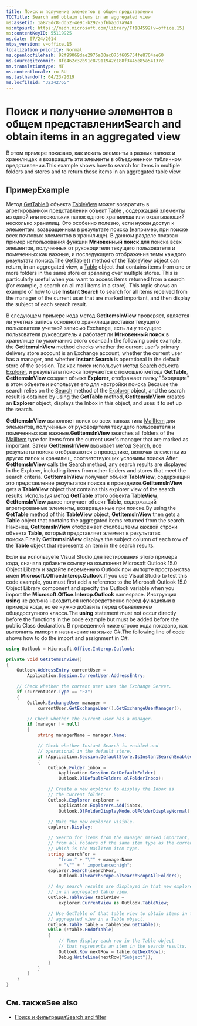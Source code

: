 ```yaml
---
title: Поиск и получение элементов в общем представлении
TOCTitle: Search and obtain items in an aggregated view
ms:assetid: 1a875dc8-dd52-4e9c-b292-5f6ba3d7a940
ms:mtpsurl: https://msdn.microsoft.com/library/Ff184592(v=office.15)
ms:contentKeyID: 55119925
ms.date: 07/24/2014
mtps_version: v=office.15
localization_priority: Normal
ms.openlocfilehash: 92f99069dae2976a00ac075f605754fe8704ae60
ms.sourcegitcommit: 8fe462c32b91c87911942c188f3445e85a54137c
ms.translationtype: MT
ms.contentlocale: ru-RU
ms.lasthandoff: 04/23/2019
ms.locfileid: "32342765"
---
```

# <a name="search-and-obtain-items-in-an-aggregated-view"></a><span data-ttu-id="6c892-102">Поиск и получение элементов в общем представлении</span><span class="sxs-lookup"><span data-stu-id="6c892-102">Search and obtain items in an aggregated view</span></span>

<span data-ttu-id="6c892-103">В этом примере показано, как искать элементы в разных папках и хранилищах и возвращать эти элементы в объединенном табличном представлении.</span><span class="sxs-lookup"><span data-stu-id="6c892-103">This example shows how to search for items in multiple folders and stores and to return those items in an aggregated table view.</span></span>

## <a name="example"></a><span data-ttu-id="6c892-104">Пример</span><span class="sxs-lookup"><span data-stu-id="6c892-104">Example</span></span>

<span data-ttu-id="6c892-p101">Метод [GetTable()](https://msdn.microsoft.com/library/ff184699\(v=office.15\)) объекта [TableView](https://msdn.microsoft.com/library/bb608854\(v=office.15\)) может возвратить в агрегированном представлении объект [Table](https://msdn.microsoft.com/library/bb652856\(v=office.15\)) , содержащий элементы из одной или нескольких папок одного хранилища или охватывающий несколько хранилищ. Это особенно полезно, если нужен доступ к элементам, возвращенным в результате поиска (например, при поиске всех почтовых элементов в хранилище). В данном разделе показан пример использования функции **Мгновенный поиск** для поиска всех элементов, полученных от руководителя текущего пользователя и помеченных как важные, и последующего отображения темы каждого результата поиска.</span><span class="sxs-lookup"><span data-stu-id="6c892-p101">The [GetTable()](https://msdn.microsoft.com/library/ff184699\(v=office.15\)) method of the [TableView](https://msdn.microsoft.com/library/bb608854\(v=office.15\)) object can return, in an aggregated view, a [Table](https://msdn.microsoft.com/library/bb652856\(v=office.15\)) object that contains items from one or more folders in the same store or spanning over multiple stores. This is particularly useful when you want to access items returned from a search (for example, a search on all mail items in a store). This topic shows an example of how to use **Instant Search** to search for all items received from the manager of the current user that are marked important, and then display the subject of each search result.</span></span>

<span data-ttu-id="6c892-108">В следующем примере кода метод **GetItemsInView** проверяет, является ли учетная запись основного хранилища доставки текущего пользователя учетной записью Exchange, есть ли у текущего пользователя руководитель и работает ли **Мгновенный поиск** в хранилище по умолчанию этого сеанса.</span><span class="sxs-lookup"><span data-stu-id="6c892-108">In the following code example, the **GetItemsInView** method checks whether the current user’s primary delivery store account is an Exchange account, whether the current user has a manager, and whether **Instant Search** is operational in the default store of the session.</span></span> <span data-ttu-id="6c892-109">Так как поиск использует метод [Search](https://msdn.microsoft.com/library/bb610561\(v=office.15\)) объекта [Explorer](https://msdn.microsoft.com/library/bb623678\(v=office.15\)), и результаты поиска получаются с помощью метода **GetTable**, **GetItemsInView** создает объект **Explorer**, отображает папку "Входящие" в этом объекте и использует его для настройки поиска.</span><span class="sxs-lookup"><span data-stu-id="6c892-109">Because the search relies on the [Search](https://msdn.microsoft.com/library/bb610561\(v=office.15\)) method of the [Explorer](https://msdn.microsoft.com/library/bb623678\(v=office.15\)) object, and the search result is obtained by using the **GetTable** method, **GetItemsInView** creates an **Explorer** object, displays the Inbox in this object, and uses it to set up the search.</span></span> 

<span data-ttu-id="6c892-110">**GetItemsInView** выполняет поиск во всех папках типа [MailItem](https://msdn.microsoft.com/library/bb643865\(v=office.15\)) для элементов, полученных от руководителя текущего пользователя и помеченных как важные.</span><span class="sxs-lookup"><span data-stu-id="6c892-110">**GetItemsInView** searches all folders of the [MailItem](https://msdn.microsoft.com/library/bb643865\(v=office.15\)) type for items from the current user's manager that are marked as important.</span></span> <span data-ttu-id="6c892-111">Затем **GetItemsInView** вызывает метод [Search](https://msdn.microsoft.com/library/bb610561\(v=office.15\)), все результаты поиска отображаются в проводнике, включая элементы из других папок и хранилищ, соответствующих условиям поиска.</span><span class="sxs-lookup"><span data-stu-id="6c892-111">After **GetItemsInView** calls the [Search](https://msdn.microsoft.com/library/bb610561\(v=office.15\)) method, any search results are displayed in the Explorer, including items from other folders and stores that meet the search criteria.</span></span> <span data-ttu-id="6c892-112">**GetItemsInView** получает объект **TableView**, содержащий это представление результатов поиска в проводнике.</span><span class="sxs-lookup"><span data-stu-id="6c892-112">**GetItemsInView** gets a **TableView** object that contains this explorer view of the search results.</span></span> <span data-ttu-id="6c892-113">Используя метод **GetTable** этого объекта **TableView**, **GetItemsInView** далее получает объект **Table**, содержащий агрегированные элементы, возвращенные при поиске.</span><span class="sxs-lookup"><span data-stu-id="6c892-113">By using the **GetTable** method of this **TableView** object, **GetItemsInView** then gets a **Table** object that contains the aggregated items returned from the search.</span></span> <span data-ttu-id="6c892-114">Наконец, **GetItemsInView** отображает столбец темы каждой строки объекта **Table**, который представляет элемент в результатах поиска.</span><span class="sxs-lookup"><span data-stu-id="6c892-114">Finally **GetItemsInView** displays the subject column of each row of the **Table** object that represents an item in the search results.</span></span>

<span data-ttu-id="6c892-115">Если вы используете Visual Studio для тестирования этого примера кода, сначала добавьте ссылку на компонент Microsoft Outlook 15.0 Object Library и задайте переменную Outlook при импорте пространства имен **Microsoft.Office.Interop.Outlook**.</span><span class="sxs-lookup"><span data-stu-id="6c892-115">If you use Visual Studio to test this code example, you must first add a reference to the Microsoft Outlook 15.0 Object Library component and specify the Outlook variable when you import the **Microsoft.Office.Interop.Outlook** namespace.</span></span> <span data-ttu-id="6c892-116">Инструкция **using** не должна находиться непосредственно перед функциями в примере кода, но ее нужно добавить перед объявлением общедоступного класса.</span><span class="sxs-lookup"><span data-stu-id="6c892-116">The **using** statement must not occur directly before the functions in the code example but must be added before the public Class declaration.</span></span> <span data-ttu-id="6c892-117">В приведенной ниже строке кода показано, как выполнить импорт и назначение на языке C\#.</span><span class="sxs-lookup"><span data-stu-id="6c892-117">The following line of code shows how to do the import and assignment in C\#.</span></span>

```csharp
using Outlook = Microsoft.Office.Interop.Outlook;
```


```csharp
private void GetItemsInView()
{
    Outlook.AddressEntry currentUser =
        Application.Session.CurrentUser.AddressEntry;

    // Check whether the current user uses the Exchange Server.
    if (currentUser.Type == "EX")
    {
        Outlook.ExchangeUser manager =
            currentUser.GetExchangeUser().GetExchangeUserManager();

        // Check whether the current user has a manager.
        if (manager != null)
        {
            string managerName = manager.Name;

            // Check whether Instant Search is enabled and 
            // operational in the default store.
            if (Application.Session.DefaultStore.IsInstantSearchEnabled)
            {
                Outlook.Folder inbox =
                    Application.Session.GetDefaultFolder(
                    Outlook.OlDefaultFolders.olFolderInbox);

                // Create a new explorer to display the Inbox as
                // the current folder.
                Outlook.Explorer explorer =
                    Application.Explorers.Add(inbox,
                    Outlook.OlFolderDisplayMode.olFolderDisplayNormal);

                // Make the new explorer visible.
                explorer.Display;

                // Search for items from the manager marked important, 
                // from all folders of the same item type as the current folder, 
                // which is the MailItem item type.
                string searchFor =
                    "from:" + "\"" + managerName 
                    + "\"" + " importance:high";
                explorer.Search(searchFor,
                    Outlook.OlSearchScope.olSearchScopeAllFolders);

                // Any search results are displayed in that new explorer
                // in an aggregated table view.
                Outlook.TableView tableView = 
                    explorer.CurrentView as Outlook.TableView;

                // Use GetTable of that table view to obtain items in that
                // aggregated view in a Table object.
                Outlook.Table table = tableView.GetTable();
                while (!table.EndOfTable)
                {
                    // Then display each row in the Table object
                    // that represents an item in the search results.
                    Outlook.Row nextRow = table.GetNextRow();
                    Debug.WriteLine(nextRow["Subject"]);
                }
            }
        }
    }
}
```

## <a name="see-also"></a><span data-ttu-id="6c892-118">См. также</span><span class="sxs-lookup"><span data-stu-id="6c892-118">See also</span></span>

- [<span data-ttu-id="6c892-119">Поиск и фильтрация</span><span class="sxs-lookup"><span data-stu-id="6c892-119">Search and filter</span></span>](search-and-filter.md)

